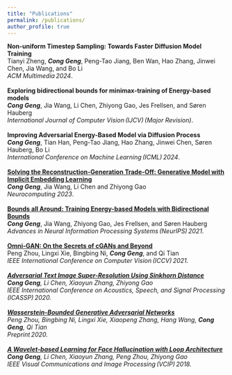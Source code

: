 ```yaml
---
title: "Publications"
permalink: /publications/
author_profile: true
---
```


<b>Non-uniform Timestep Sampling: Towards Faster Diffusion Model Training</b> <br> 
Tianyi Zheng, <i><b>Cong Geng</b></i>, Peng-Tao Jiang, Ben Wan, Hao Zhang, Jinwei Chen, Jia Wang, and Bo Li<br>
<i>ACM Multimedia&thinsp;2024</i>.
<br>
<br>
<b>Exploring bidirectional bounds for minimax-training of Energy-based models</b> <br> 
<i><b>Cong Geng</b></i>, Jia Wang, Li Chen, Zhiyong Gao, Jes Frellsen, and Søren Hauberg<br>
<i>International Journal of Computer Vision&thinsp;(IJCV)&thinsp;(Major Revision)</i>.
<br>
<br>
<b> Improving Adversarial Energy-Based Model via Diffusion Process</b> <br> 
<i><b>Cong Geng</b></i>, Tian Han, Peng-Tao Jiang, Hao Zhang, Jinwei Chen, Søren Hauberg, Bo Li<br>
<i>International Conference on Machine Learning&thinsp;(ICML)&thinsp;2024</i>.
<br>
<br>
<b>[Solving the Reconstruction-Generation Trade-Off: Generative Model with Implicit Embedding Learning](https://www.sciencedirect.com/science/article/abs/pii/S0925231223005519)</b> <br> 
<i><b>Cong Geng</b></i>, Jia Wang, Li Chen and Zhiyong Gao<br>
<i>Neurocomputing 2023</i>.
<br>
<br>
<b>[Bounds all Around: Training Energy-based Models with Bidirectional Bounds](https://proceedings.neurips.cc/paper/2021/file/a4d8e2a7e0d0c102339f97716d2fdfb6-Paper.pdf)</b> <br> 
<i><b>Cong Geng</b></i>, Jia Wang, Zhiyong Gao, Jes Frellsen, and Søren Hauberg<br>
<i>Advances in Neural Information Processing Systems&thinsp;(NeurIPS)&thinsp;2021</i>.
<br>
<br>
<b>[Omni-GAN: On the Secrets of cGANs and Beyond](https://openaccess.thecvf.com/content/ICCV2021/papers/Zhou_Omni-GAN_On_the_Secrets_of_cGANs_and_Beyond_ICCV_2021_paper.pdf)</b> <br> 
Peng Zhou, Lingxi Xie, Bingbing Ni, <i><b>Cong Geng</b></i>, and Qi Tian<br>
<i>IEEE International Conference on Computer Vision&thinsp;(ICCV)&thinsp;2021.
<br>
<br>
<b>[Adversarial Text Image Super-Resolution Using Sinkhorn Distance](https://ieeexplore.ieee.org/abstract/document/9054360)</b> <br> 
<i><b>Cong Geng</b></i>, Li Chen, Xiaoyun Zhang, Zhiyong Gao<br>
<i>IEEE International Conference on Acoustics, Speech, and Signal Processing&thinsp;(ICASSP)&thinsp;2020</i>.
<br>
<br>
<b>[Wasserstein-Bounded Generative Adversarial Networks](https://openreview.net/forum?id=BkxgrAVFwH)</b> <br> 
Peng Zhou, Bingbing Ni, Lingxi Xie, Xiaopeng Zhang, Hang Wang, <i><b>Cong Geng</b></i>, Qi Tian<br>
<i>Preprint&thinsp;2020</i>.
<br>
<br>
<b>[A Wavelet-based Learning for Face Hallucination with Loop Architecture](https://ieeexplore.ieee.org/abstract/document/8698709)</b> <br> 
<i><b>Cong Geng</b></i>, Li Chen, Xiaoyun Zhang, Peng Zhou, Zhiyong Gao<br>
<i>IEEE Visual Communications and Image Processing&thinsp;(VCIP)&thinsp;2018</i>.
<br>
<br>


